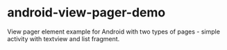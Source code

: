android-view-pager-demo
=======================

View pager element example for Android with two types of pages - simple activity with textview and list fragment.
